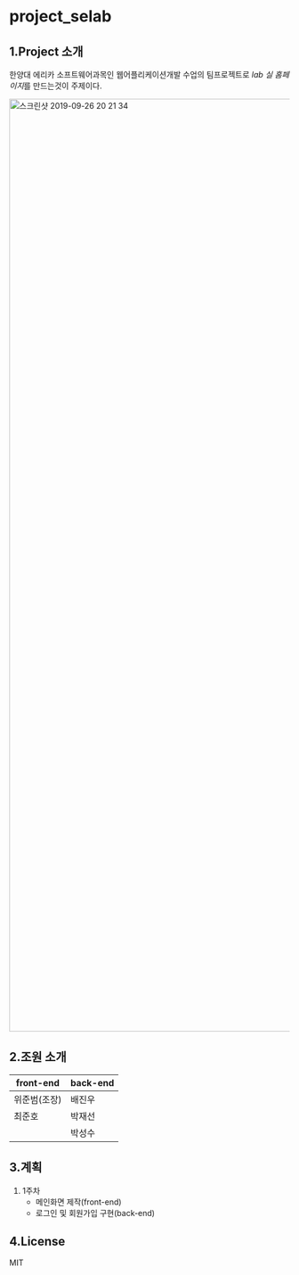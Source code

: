 project_selab
=============


1.Project 소개
--------------

한양대 에리카 소프트웨어과목인 웹어플리케이션개발 수업의 
팀프로젝트로 *lab 실 홈페이지*를 만드는것이 주제이다. 

<img width="1674" alt="스크린샷 2019-09-26 20 21 34" src="https://user-images.githubusercontent.com/43193301/65686064-755d1580-e09e-11e9-829b-a6fa5b78ce26.png">


2.조원 소개
-----------

|<center>front-end</center>|<center>back-end</center>|
|--------------------------|-------------------------|
|위준범(조장)  |배진우           |
|최준호		   |박재선           |
|              |박성수           | 

3.계획
--------
1. 1주차
	- 메인화면 제작(front-end)
	- 로그인 및 회원가입 구현(back-end)

4.License
---------
MIT
